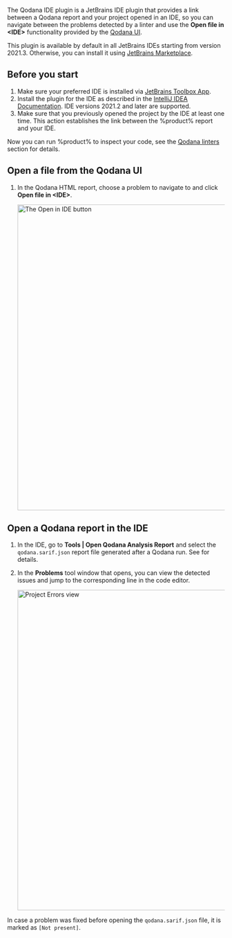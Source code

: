[//]: # (title: Qodana IDE plugin)

The Qodana IDE plugin is a JetBrains IDE plugin that provides a link between a Qodana report and your project opened in 
an IDE, so you can navigate between the problems detected by a linter and use the **Open file in \<IDE\>** functionality 
provided by the [Qodana UI](ui-overview.md). 

This plugin is available by default in all JetBrains IDEs starting from version 2021.3. Otherwise, you can install it
using [JetBrains Marketplace](https://plugins.jetbrains.com/plugin/16938-qodana).   

## Before you start

1. Make sure your preferred IDE is installed via [JetBrains Toolbox App](https://www.jetbrains.com/toolbox-app/).
2. Install the plugin for the IDE as described in the [IntelliJ IDEA Documentation](https://www.jetbrains.com/help/idea/?Managing_Plugins). IDE versions 2021.2 and later are supported.
3. Make sure that you previously opened the project by the IDE at least one time. This action establishes the link 
between the %product% report and your IDE.    

Now you can run %product% to inspect your code, see the [Qodana linters](supported-technologies.md) section for details.

## Open a file from the Qodana UI 

1. In the Qodana HTML report, choose a problem to navigate to and click **Open file in \<IDE\>**.

   <img src="qd-report-open-in-ide.png" dark-src="qd-report-open-in-ide_dark.png" alt="The Open in IDE button" width="706" border-effect="line"/>

## Open a Qodana report in the IDE

1. In the IDE, go to **Tools | Open Qodana Analysis Report** and select the 
`qodana.sarif.json` report file generated after a Qodana run. See [](qodana-inspection-output.md) for details.
2. In the **Problems** tool window that opens, you can view the detected issues and jump to the corresponding line in the code editor.

    <img src="qd-ide-plugin-project-errors.png" alt="Project Errors view" width="740" border-effect="line"/>

In case a problem was fixed before opening the `qodana.sarif.json` file, it is marked as `[Not present]`.